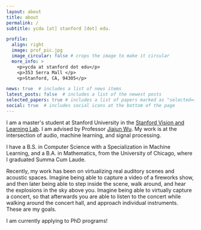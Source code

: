 ```yaml
---
layout: about
title: about
permalink: /
subtitle: ycda [at] stanford [dot] edu.

profile:
  align: right
  image: prof_pic.jpg
  image_circular: false # crops the image to make it circular
  more_info: >
    <p>ycda at stanford dot edu</p>
    <p>353 Serra Mall </p>
    <p>Stanford, CA, 94305</p>

news: true  # includes a list of news items
latest_posts: false  # includes a list of the newest posts
selected_papers: true # includes a list of papers marked as "selected={true}"
social: true  # includes social icons at the bottom of the page
---
```


I am a master's student at Stanford University in the [Stanford Vision and Learning Lab](https://svl.stanford.edu/). I am advised by Professor [Jiajun Wu](https://jiajunwu.com/). My work is at the intersection of audio, machine learning, and signal processing. 

I have a B.S. in Computer Science with a Specialization in Machine Learning, and a B.A. in Mathematics, from the University of Chicago, where I graduated Summa Cum Laude.

Recently, my work has been on virtualizing real auditory scenes and acoustic spaces. Imagine being able to capture a video of a fireworks show, and then later being able to step inside the scene, walk around, and hear the explosions in the sky above you. Imagine being able to virtually capture a concert, so that afterwards you are able to listen to the concert while walking around the concert hall, and approach individual instruments. These are my goals.

I am currently applying to PhD programs!

<!-- Put your address / P.O. box / other info right below your picture. You can also disable any of these elements by editing `profile` property of the YAML header of your `_pages/about.md`. Edit `_bibliography/papers.bib` and Jekyll will render your [publications page](/al-folio/publications/) automatically.

Link to your social media connections, too. This theme is set up to use [Font Awesome icons](http://fortawesome.github.io/Font-Awesome/) and [Academicons](https://jpswalsh.github.io/academicons/), like the ones below. Add your Facebook, Twitter, LinkedIn, Google Scholar, or just disable all of them. -->